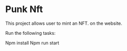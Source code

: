 ﻿# Punk Nft 


This project allows user to mint an NFT. on the website. 


Run the following tasks:

Npm install
Npm run start
